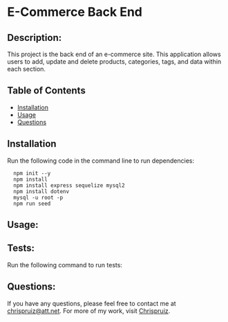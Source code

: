 # E-Commerce Back End
  
  ## Description: 
  This project is the back end of an e-commerce site. This application allows users to add, update and delete products, categories, tags, and data within each section.
  ## Table of Contents
  * [Installation](#installation) 
  * [Usage](#usage)
  * [Questions](#questions)
  ## Installation
  Run the following code in the command line to run dependencies:
      
      npm init --y
      npm install
      npm install express sequelize mysql2
      npm install dotenv
      mysql -u root -p
      npm run seed

  ## Usage:
  
  ## Tests:
  Run the following command to run tests:
  
  
  ## Questions:
  If you have any questions, please feel free to contact me at chrispruiz@att.net. For more of my work, visit [Chrispruiz](https://github.com/Chrispruiz).
